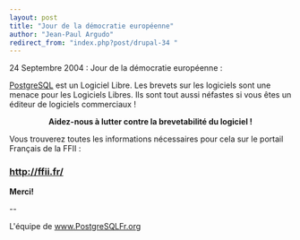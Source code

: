 ```yaml
---
layout: post
title: "Jour de la démocratie européenne"
author: "Jean-Paul Argudo"
redirect_from: "index.php?post/drupal-34 "
---
```




<p>

24 Septembre 2004 : Jour de la démocratie européenne&nbsp;:</p>

<p>

<a href="http://www.postgresql.org">PostgreSQL</a> est un Logiciel Libre. Les brevets sur les logiciels sont une menace pour les Logiciels Libres. Ils sont tout aussi néfastes si vous êtes un éditeur de logiciels commerciaux&nbsp;!

</p>

<p><strong><center>

Aidez-nous à lutter contre la brevetabilité du logiciel&nbsp;!

</center></strong>

</p>

<p>

Vous trouverez toutes les informations nécessaires pour cela sur le portail Français de la FFII&nbsp;:</p>

<h3><a href="http://ffii.fr/">http://ffii.fr/</a></h3>

<p>

<strong>Merci!</strong>

</p>

<p>

-- <br />

L'équipe de www.PostgreSQLFr.org</p>